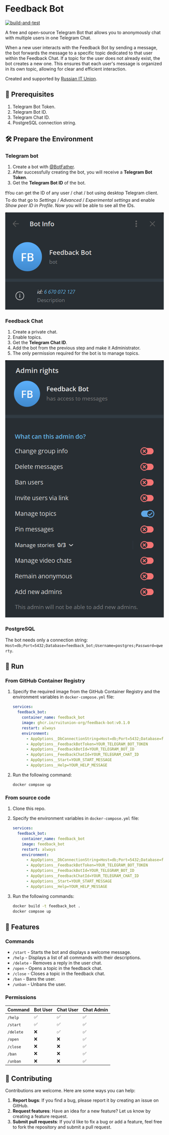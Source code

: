 # Feedback Bot

[![build-and-test](https://github.com/ruitunion-org/feedback-bot/actions/workflows/build.yml/badge.svg)](https://github.com/ruitunion-org/feedback-bot/actions/workflows/build.yml) 

A free and open-source Telegram Bot that allows you to anonymously chat with multiple users in one Telegram Chat.

When a new user interacts with the Feedback Bot by sending a message, the bot forwards the message to a specific topic dedicated to that user within the Feedback Chat. If a topic for the user does not already exist, the bot creates a new one. This ensures that each user's message is organized in its own topic, allowing for clear and efficient interaction.

Created and supported by [Russian IT Union](https://ruitunion.org/en/about/).

## 📝 Prerequisites

1. Telegram Bot Token.
2. Telegram Bot ID.
3. Telegram Chat ID.
4. PostgreSQL connection string.

## 🛠️ Prepare the Environment

### Telegram bot

1. Create a bot with [@BotFather](https://t.me/BotFather).
2. After successfully creating the bot, you will receive a **Telegram Bot Token**.
3. Get the **Telegram Bot ID** of the bot.

❗You can get the ID of any user / chat / bot using desktop Telegram client. To do that go to *Settings* / *Advanced* / *Experimental settings* and enable *Show peer ID in Profile*. Now you will be able to see all the IDs.

![how_to_get_id](./docs/image01.png)

### Feedback Chat

1. Create a private chat.
2. Enable topics.
3. Get the **Telegram Chat ID**.
4. Add the bot from the previous step and make it Administrator.
5. The only permission required for the bot is to manage topics.

![required_permissions](./docs/image02.png)

### PostgreSQL

The bot needs only a connection string: `Host=db;Port=5432;Database=feedback_bot;Username=postgres;Password=qwerty`.

## 🚀 Run

### From GitHub Container Registry

1. Specify the required image from the GitHub Container Registry and the environment variables in `docker-compose.yml` file:

    ``` yml
    services:
      feedback_bot:
        container_name: feedback_bot
        image: ghcr.io/ruitunion-org/feedback-bot:v0.1.0
        restart: always
        environment:
          - AppOptions__DbConnectionString=Host=db;Port=5432;Database=feedback_bot;Username=postgres;Password=123
          - AppOptions__FeedbackBotToken=YOUR_TELEGRAM_BOT_TOKEN
          - AppOptions__FeedbackBotId=YOUR_TELEGRAM_BOT_ID
          - AppOptions__FeedbackChatId=YOUR_TELEGRAM_CHAT_ID
          - AppOptions__Start=YOUR_START_MESSAGE
          - AppOptions__Help=YOUR_HELP_MESSAGE
    ```

3. Run the following command:

    ``` sh
    docker compsoe up 
    ```

### From source code

1. Clone this repo.
2. Specify the environment variables in `docker-compose.yml` file:

    ``` yml
    services:
      feedback_bot:
        container_name: feedback_bot
        image: feedback_bot
        restart: always
        environment:
          - AppOptions__DbConnectionString=Host=db;Port=5432;Database=feedback_bot;Username=postgres;Password=123
          - AppOptions__FeedbackBotToken=YOUR_TELEGRAM_BOT_TOKEN
          - AppOptions__FeedbackBotId=YOUR_TELEGRAM_BOT_ID
          - AppOptions__FeedbackChatId=YOUR_TELEGRAM_CHAT_ID
          - AppOptions__Start=YOUR_START_MESSAGE
          - AppOptions__Help=YOUR_HELP_MESSAGE
    ```

3. Run the following commands:

    ``` sh
    docker build -t feedback_bot .
    docker compsoe up 
    ```

## 🌟 Features

### Commands

- `/start` - Starts the bot and displays a welcome message.
- `/help` - Displays a list of all commands with their descriptions.
- `/delete` - Removes a reply in the user chat.
- `/open` - Opens a topic in the feedback chat.
- `/close` - Closes a topic in the feedback chat.
- `/ban` - Bans the user.
- `/unban` - Unbans the user.

### Permissions

| Command   | Bot User | Chat User | Chat Admin |
| --------- | -------- | --------- | ---------- |
| `/help`   | ✅        | ✅         | ✅          |
| `/start`  | ✅        | ✅         | ✅          |
| `/delete` | ❌        | ✅         | ✅          |
| `/open`   | ❌        | ❌         | ✅          |
| `/close`  | ❌        | ❌         | ✅          |
| `/ban`    | ❌        | ❌         | ✅          |
| `/unban`  | ❌        | ❌         | ✅          |

## 🤝 Contributing

Contributions are welcome. Here are some ways you can help:

1. **Report bugs**: If you find a bug, please report it by creating an issue on GitHub.
2. **Request features**: Have an idea for a new feature? Let us know by creating a feature request.
3. **Submit pull requests**: If you'd like to fix a bug or add a feature, feel free to fork the repository and submit a pull request.
